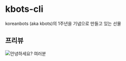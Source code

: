 # kbots-cli
koreanbots (aka kbots)의 1주년을 기념으로 만들고 있는 선물

## 프리뷰
![안녕하세요? 여러분](https://media.discordapp.net/attachments/706152196944953486/851101210948927528/unknown.png)

